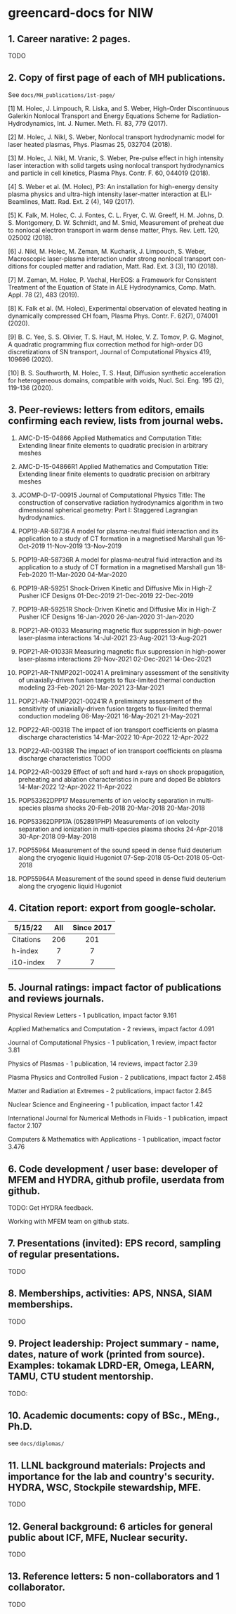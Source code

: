# greencard-docs for NIW

## 1. Career narative: 2 pages.

TODO

## 2. Copy of first page of each of MH publications.

See `docs/MH_publications/1st-page/`

[1] M. Holec, J. Limpouch, R. Liska, and S. Weber, High-Order Discontinuous Galerkin Nonlocal Transport and Energy Equations Scheme for Radiation-Hydrodynamics, Int. J. Numer. Meth. Fl. 83, 779 (2017).

[2] M. Holec, J. Nikl, S. Weber, Nonlocal transport hydrodynamic model for laser heated plasmas, Phys. Plasmas 25, 032704 (2018).

[3] M. Holec, J. Nikl, M. Vranic, S. Weber, Pre-pulse effect in high intensity laser interaction with solid targets using nonlocal transport hydrodynamics and particle in cell kinetics, Plasma Phys. Contr. F. 60, 044019 (2018).

[4] S. Weber et al. (M. Holec), P3: An installation for high-energy density plasma physics and ultra-high intensity laser-matter interaction at ELI- Beamlines, Matt. Rad. Ext. 2 (4), 149 (2017).

[5] K. Falk, M. Holec, C. J. Fontes, C. L. Fryer, C. W. Greeff, H. M. Johns, D. S. Montgomery, D. W. Schmidt, and M. Smid, Measurement of preheat due to nonlocal electron transport in warm dense matter, Phys. Rev. Lett. 120, 025002 (2018).

[6] J. Nikl, M. Holec, M. Zeman, M. Kucharik, J. Limpouch, S. Weber, Macroscopic laser-plasma interaction under strong nonlocal transport con- ditions for coupled matter and radiation, Matt. Rad. Ext. 3 (3), 110 (2018).

[7] M. Zeman, M. Holec, P. Vachal, HerEOS: a Framework for Consistent Treatment of the Equation of State in ALE Hydrodynamics, Comp. Math. Appl. 78 (2), 483 (2019).

[8] K. Falk et al. (M. Holec), Experimental observation of elevated heating in dynamically compressed CH foam, Plasma Phys. Contr. F. 62(7), 074001 (2020).

[9] B. C. Yee, S. S. Olivier, T. S. Haut, M. Holec, V. Z. Tomov, P. G. Maginot, A quadratic programming flux correction method for high-order DG discretizations of SN transport, Journal of Computational Physics 419, 109696 (2020).

[10] B. S. Southworth, M. Holec, T. S. Haut, Diffusion synthetic acceleration for heterogeneous domains, compatible with voids, Nucl. Sci. Eng. 195 (2), 119-136 (2020).

## 3. Peer-reviews: letters from editors, emails confirming each review, lists from journal webs.

1) AMC-D-15-04866 Applied Mathematics and Computation
Title: Extending linear finite elements to quadratic precision in arbitrary meshes

2) AMC-D-15-04866R1 Applied Mathematics and Computation
Title: Extending linear finite elements to quadratic precision on arbitrary meshes

3) JCOMP-D-17-00915 Journal of Computational Physics
Title: The construction of conservative radiation hydrodynamics algorithm in two dimensional spherical geometry: Part I: Staggered Lagrangian hydrodynamics.

4) POP19-AR-58736	A model for plasma-neutral fluid interaction and its application to a study of CT formation in a magnetised Marshall gun	16-Oct-2019	11-Nov-2019	13-Nov-2019

5) POP19-AR-58736R	A model for plasma-neutral fluid interaction and its application to a study of CT formation in a magnetised Marshall gun	18-Feb-2020	11-Mar-2020	04-Mar-2020

6) POP19-AR-59251	Shock-Driven Kinetic and Diffusive Mix in High-Z Pusher ICF Designs	01-Dec-2019	21-Dec-2019	22-Dec-2019

7) POP19-AR-59251R	Shock-Driven Kinetic and Diffusive Mix in High-Z Pusher ICF Designs	16-Jan-2020	26-Jan-2020	31-Jan-2020	

8) POP21-AR-01033	Measuring magnetic flux suppression in high-power laser-plasma interactions	14-Jul-2021	23-Aug-2021	13-Aug-2021	

9) POP21-AR-01033R	Measuring magnetic flux suppression in high-power laser-plasma interactions	29-Nov-2021	02-Dec-2021	14-Dec-2021	

10) POP21-AR-TNMP2021-00241	A preliminary assessment of the sensitivity of uniaxially-driven fusion targets to flux-limited thermal conduction modeling	23-Feb-2021	26-Mar-2021	23-Mar-2021	

11) POP21-AR-TNMP2021-00241R	A preliminary assessment of the sensitivity of uniaxially-driven fusion targets to flux-limited thermal conduction modeling	06-May-2021	16-May-2021	21-May-2021	

12) POP22-AR-00318	The impact of ion transport coefficients on plasma discharge characteristics	14-Mar-2022	10-Apr-2022	12-Apr-2022	

13) POP22-AR-00318R	The impact of ion transport coefficients on plasma discharge characteristics	TODO

14) POP22-AR-00329	Effect of soft and hard x-rays on shock propagation, preheating and ablation characteristics in pure and doped Be ablators	14-Mar-2022	12-Apr-2022	11-Apr-2022	

15) POP53362DPP17	Measurements of ion velocity separation in multi-species plasma shocks	20-Feb-2018	20-Mar-2018	20-Mar-2018	

16) POP53362DPP17A (052891PHP)	Measurements of ion velocity separation and ionization in multi-species plasma shocks	24-Apr-2018	30-Apr-2018	09-May-2018	

17) POP55964	Measurement of the sound speed in dense fluid deuterium along the cryogenic liquid Hugoniot	07-Sep-2018	05-Oct-2018	05-Oct-2018	

18) POP55964A	Measurement of the sound speed in dense fluid deuterium along the cryogenic liquid Hugoniot

## 4. Citation report: export from google-scholar.

| 5/15/22   | All | Since 2017 |
|-----------|:---:|:----------:|
| Citations | 206 | 201        |
| h-index   | 7   | 7          |
| i10-index | 7   | 7          |

## 5. Journal ratings: impact factor of publications and reviews journals.

Physical Review Letters - 1 publication, impact factor 9.161

Applied Mathematics and Computation - 2 reviews, impact factor 4.091

Journal of Computational Physics - 1 publication, 1 review, impact factor 3.81

Physics of Plasmas - 1 publication, 14 reviews, impact factor 2.39

Plasma Physics and Controlled Fusion - 2 publications, impact factor 2.458

Matter and Radiation at Extremes - 2 publications, impact factor 2.845

Nuclear Science and Engineering - 1 publication, impact factor 1.42

International Journal for Numerical Methods in Fluids - 1 publication, impact factor 2.107

Computers & Mathematics with Applications - 1 publication, impact factor 3.476

## 6. Code development / user base: developer of MFEM and HYDRA, github profile, userdata from github.

TODO: Get HYDRA feedback.

Working with MFEM team on github stats.

## 7. Presentations (invited): EPS record, sampling of regular presentations.

TODO

## 8. Memberships, activities: APS, NNSA, SIAM memberships.

TODO

## 9. Project leadership: Project summary - name, dates, nature of work (printed from source). Examples: tokamak LDRD-ER, Omega, LEARN, TAMU, CTU student mentorship. 

TODO:

## 10. Academic documents: copy of BSc., MEng., Ph.D.

see `docs/diplomas/`

## 11. LLNL background materials: Projects and importance for the lab and country's security. HYDRA, WSC, Stockpile stewardship, MFE.

TODO

## 12. General background: 6 articles for general public about ICF, MFE, Nuclear security.

TODO

## 13. Reference letters: 5 non-collaborators and 1 collaborator.

TODO

